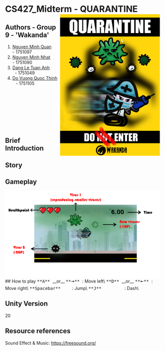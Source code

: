 # CS427_Midterm - QUARANTINE <img src="https://github.com/born99/CS427_Midterm/blob/master/Poster.png" width="325" align="right">
## Authors - Group 9 - 'Wakanda'
 1. [Nguyen Minh Quan](https://github.com/zxquan123) &emsp;&ensp; - 1751097     
 2. [Nguyen Minh Nhat](https://github.com/born99) &emsp;&ensp;&nbsp; - 1751090
 3. [Dang Le Tuan Anh](https://github.com/dangletuananh69) &emsp;&ensp;&ensp;&nbsp; - 1751049
 4. [Do Vuong Quoc Thinh](https://github.com/dvqthinh25111999) &ensp; - 1751105
 <br /><br /><br />
<br /><br /><br />
<br /><br /><br />




## Brief Introduction

## Story


## Gameplay
<img src="https://github.com/born99/CS427_Midterm/blob/master/Gameplay.png" width="960" align="center">
## How to play
<kbd> **A** </kbd> __or__ <kbd> **🠦** </kbd>   : Move left\
<kbd> **D** </kbd> __or__ <kbd> **🠤** </kbd>     : Move right\
<kbd>	**Spacebar** </kbd>&emsp;&nbsp;&ensp;        : Jump\
<kbd> **J** </kbd>&emsp;&emsp;&emsp;&emsp;&ensp;   : Dash\

## Unity Version
20

## Resource references
Sound Effect & Music: https://freesound.org/
